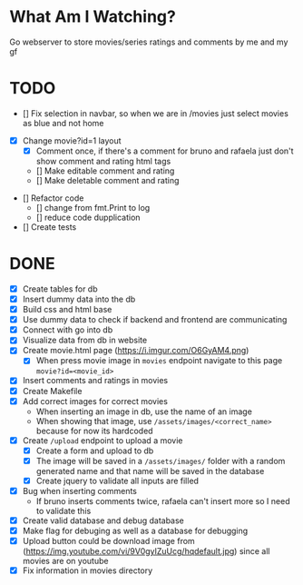 # What Am I Watching?

Go webserver to store movies/series ratings and comments by me and my gf

# TODO

- [] Fix selection in navbar, so when we are in /movies just select movies as blue and not home
- [X] Change movie?id=1 layout
  - [X] Comment once, if there's a comment for bruno and rafaela just don't show comment and rating html tags
  - [] Make editable comment and rating
  - [] Make deletable comment and rating
- [] Refactor code
  - [] change from fmt.Print to log
  - [] reduce code dupplication
- [] Create tests

# DONE

- [X] Create tables for db
- [X] Insert dummy data into the db
- [X] Build css and html base
- [X] Use dummy data to check if backend and frontend are communicating
- [X] Connect with go into db
- [X] Visualize data from db in website
- [X] Create movie.html page (https://i.imgur.com/O6GyAM4.png)
  - [X] When press movie image in `movies` endpoint navigate to this page `movie?id=<movie_id>`
- [X] Insert comments and ratings in movies
- [X] Create Makefile
- [X] Add correct images for correct movies
  - When inserting an image in db, use the name of an image
  - When showing that image, use `/assets/images/<correct_name>` because for now its hardcoded
- [X] Create `/upload` endpoint to upload a movie
  - [X] Create a form and upload to db
  - [X] The image will be saved in a `/assets/images/` folder with a random generated name and that name will be saved in the database
  - [X] Create jquery to validate all inputs are filled
- [X] Bug when inserting comments
  - If bruno inserts comments twice, rafaela can't insert more so I need to validate this
- [X] Create valid database and debug database
- [X] Make flag for debuging as well as a database for debugging
- [X] Upload button could be download image from (https://img.youtube.com/vi/9V0gyIZuUcg/hqdefault.jpg) since all movies are on youtube
- [X] Fix information in movies directory
